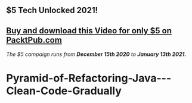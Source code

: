 ## $5 Tech Unlocked 2021!
[Buy and download this Video for only $5 on PacktPub.com](https://www.packtpub.com/product/pyramid-of-refactoring-java-clean-code-gradually-video/9781800563414)
-----
*The $5 campaign         runs from __December 15th 2020__ to __January 13th 2021.__*

# Pyramid-of-Refactoring-Java---Clean-Code-Gradually